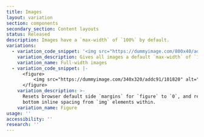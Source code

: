 ```yaml
---
title: Images
layout: variation
section: components
secondary_section: Content layouts
status: Released
description: Images have a `max-width` of `100%` by default.
variations:
  - variation_code_snippet: '<img src="https://dummyimage.com/800x40/addc91/101820" alt="">'
    variation_description: Gives all images a default `max-width` of `100%` of their container.
    variation_name: Full-width images
  - variation_code_snippet: |-
      <figure>
          <img src="https://dummyimage.com/340x320/addc91/101820" alt="">
      </figure>
    variation_description: >-
      Resets browser default side `margins` for `figure` to `0`, and removes
      bottom inline spacing from `img` elements within.
    variation_name: Figure
usage: ''
accessibility: ''
research: ''
---
```


